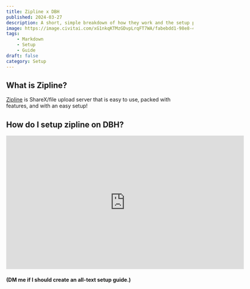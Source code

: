 ```yaml
---
title: Zipline x DBH
published: 2024-03-27
description: A short, simple breakdown of how they work and the setup process.
image: https://image.civitai.com/xG1nkqKTMzGDvpLrqFT7WA/fabebdd1-98e8-4301-ae0a-2d15af307700/original=true/325141.jpeg
tags:
    - Markdown
    - Setup
    - Guide
draft: false
category: Setup
---
```


## What is Zipline?

[Zipline](https://zipline.diced.sh/) is ShareX/file upload server that is easy to use, packed with features, and with an easy setup!

## How do I setup zipline on DBH?

<iframe width="640" height="360" src="https://cdn-vornexx.vercel.app/ZiplinexDBH%20setup.mp4" frameborder="0" scrolling="0" allowfullscreen></iframe>

#### (DM me if I should create an all-text setup guide.)
